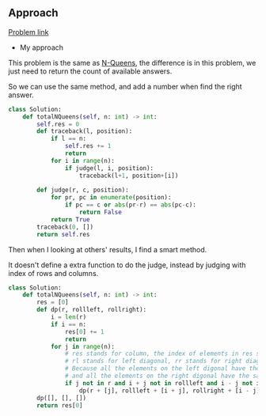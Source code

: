 ## Approach

[Problem link](https://leetcode.com/problems/n-queens-ii/)

- My approach

This problem is the same as [N-Queens](https://github.com/Chunar5354/some_notes/blob/master/leetcode/problems/NQueens.md), the difference is in this problem, we just need to return the count of available answers.

So we can use the same method, and add a number when find the right answer.
```python
class Solution:
    def totalNQueens(self, n: int) -> int:
        self.res = 0
        def traceback(l, position):
            if l == n:
                self.res += 1
                return
            for i in range(n):
                if judge(l, i, position):
                    traceback(l+1, position+[i])
        
        def judge(r, c, position):
            for pr, pc in enumerate(position):
                if pc == c or abs(pr-r) == abs(pc-c):
                    return False
            return True
        traceback(0, [])
        return self.res
```

Then when I looking at others' results, I find a smart method.

It doesn't define a extra function to do the judge, instead by judging with index of rows and columns.
```python
class Solution:
    def totalNQueens(self, n: int) -> int:
        res = [0]
        def dp(r, rollleft, rollright):
            i = len(r)
            if i == n:
                res[0] += 1
                return
            for j in range(n):
                # res stands for column, the index of elements in res stands for row,
                # rl stands for left diagonal, rr stands for right diagonal.
                # Because all the elements on the left digonal have the same value of (i + j),
                # and all the elements on the right digonal have the same value of (i - j).
                if j not in r and i + j not in rollleft and i - j not in rollright:
                    dp(r + [j], rollleft + [i + j], rollright + [i - j])
        dp([], [], [])
        return res[0]
```
